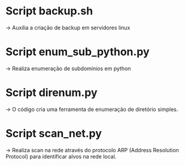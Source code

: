 # Script backup.sh
-> Auxilia a criação de backup em servidores linux

# Script enum_sub_python.py
-> Realiza enumeração de subdomínios em python

# Script direnum.py
-> O código cria uma ferramenta de enumeração de diretório simples.

# Script scan_net.py
-> Realiza scan na rede através do protocolo ARP (Address Resolution Protocol) para identificar alvos na rede local.
